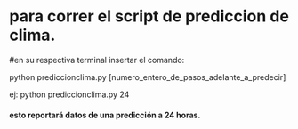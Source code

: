 # para correr el script de prediccion de clima.

#en su respectiva terminal insertar el comando:

python prediccionclima.py [numero_entero_de_pasos_adelante_a_predecir]

ej: python prediccionclima.py 24 
#### esto reportará datos de una predicción a 24 horas.
